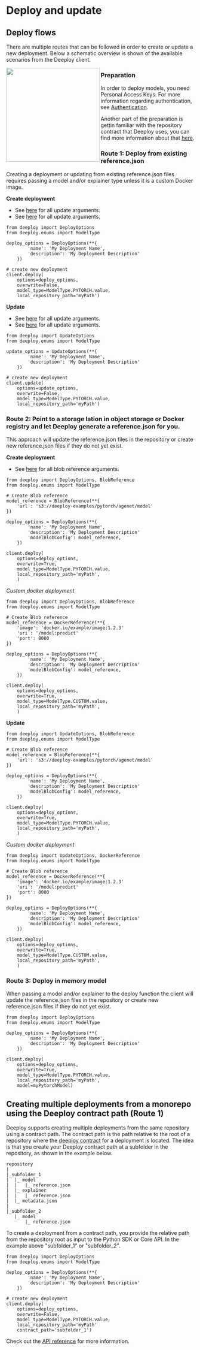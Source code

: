 # Deploy and update
## Deploy flows
There are multiple routes that can be followed in order to create or update a new deployment. Below a schematic overview is shown of the available scenarios from the Deeploy client.

<p align="left">
    <img align="left" src="./docs/content/img/deeploy-routes.png" width="250px" />
</p>

### Preparation
In order to deploy models, you need Personal Access Keys. For more information regarding authentication, see [Authentication](https://deeploy-ml.gitlab.io/deeploy-python-client/authentication/).

Another part of the preparation is gettin familiar with the repository contract that Deeploy uses, you can find more information about that [here](https://deeploy-ml.zendesk.com/hc/en-150/articles/4411887195666-Preparing-a-repository).

### Route 1: Deploy from existing reference.json
Creating a deployment or updating from existing reference.json files requires passing a model and/or explainer type unless it is a custom Docker image.

**Create deployment**
- See [here](https://deeploy-ml.gitlab.io/deeploy-python-client/api-reference/#deeploy.models.deploy_options) for all update arguments.
- See [here](https://deeploy-ml.gitlab.io/deeploy-python-client/api-reference/#deploy) for all update arguments.
```
from deeploy import DeployOptions
from deeploy.enums import ModelType

deploy_options = DeployOptions(**{
        'name': 'My Deployment Name',
        'description': 'My Deployment Description'
    })

# create new deployment
client.deploy(
    options=deploy_options,
    overwrite=False,
    model_type=ModelType.PYTORCH.value,
    local_repository_path='myPath')
```

**Update**
- See [here](https://deeploy-ml.gitlab.io/deeploy-python-client/api-reference/#deeploy.models.update_options) for all update arguments.
- See [here](https://deeploy-ml.gitlab.io/deeploy-python-client/api-reference/#update) for all update arguments.
```
from deeploy import UpdateOptions
from deeploy.enums import ModelType

update_options = UpdateOptions(**{
        'name': 'My Deployment Name',
        'description': 'My Deployment Description'
    })

# create new deployment
client.update(
    options=update_options,
    overwrite=False,
    model_type=ModelType.PYTORCH.value,
    local_repository_path='myPath')
```

### Route 2: Point to a storage lation in object storage or Docker registry and let Deeploy generate a reference.json for you.
This approach will update the reference.json files in the repository or create new reference.json files if they do not yet exist.

**Create deployment**
- See [here](https://deeploy-ml.gitlab.io/deeploy-python-client/api-reference/#deeploy.models.model_reference_json) for all blob reference arguments.
```
from deeploy import DeployOptions, BlobReference
from deeploy.enums import ModelType

# Create Blob reference
model_reference = BlobReference(**{
    'url': 's3://deeploy-examples/pytorch/agenet/model'
})

deploy_options = DeployOptions(**{
        'name': 'My Deployment Name',
        'description': 'My Deployment Description'
        'modelBlobConfig': model_reference,
    })

client.deploy(
    options=deploy_options,
    overwrite=True,
    model_type=ModelType.PYTORCH.value,
    local_repository_path='myPath',
    )
```

*Custom docker deployment*
```
from deeploy import DeployOptions, BlobReference
from deeploy.enums import ModelType

# Create Blob reference
model_reference = DockerReference(**{
    'image': 'docker.io/example/image:1.2.3'
    'uri': '/model:predict'
    'port': 8000
})

deploy_options = DeployOptions(**{
        'name': 'My Deployment Name',
        'description': 'My Deployment Description'
        'modelBlobConfig': model_reference,
    })

client.deploy(
    options=deploy_options,
    overwrite=True,
    model_type=ModelType.CUSTOM.value,
    local_repository_path='myPath',
    )
```
**Update**
```
from deeploy import UpdateOptions, BlobReference
from deeploy.enums import ModelType

# Create Blob reference
model_reference = BlobReference(**{
    'url': 's3://deeploy-examples/pytorch/agenet/model'
})

deploy_options = DeployOptions(**{
        'name': 'My Deployment Name',
        'description': 'My Deployment Description'
        'modelBlobConfig': model_reference,
    })

client.deploy(
    options=deploy_options,
    overwrite=True,
    model_type=ModelType.PYTORCH.value,
    local_repository_path='myPath',
    )
```
*Custom docker deployment*
```
from deeploy import UpdateOptions, DockerReference
from deeploy.enums import ModelType

# Create Blob reference
model_reference = DockerReference(**{
    'image': 'docker.io/example/image:1.2.3'
    'uri': '/model:predict'
    'port': 8000
})

deploy_options = DeployOptions(**{
        'name': 'My Deployment Name',
        'description': 'My Deployment Description'
        'modelBlobConfig': model_reference,
    })

client.deploy(
    options=deploy_options,
    overwrite=True,
    model_type=ModelType.CUSTOM.value,
    local_repository_path='myPath',
    )
```

### Route 3: Deploy in memory model
When passing a model and/or explainer to the deploy function the client will update the reference.json files in the repository or create new reference.json files if they do not yet exist.

```
from deeploy import DeployOptions
from deeploy.enums import ModelType

deploy_options = DeployOptions(**{
        'name': 'My Deployment Name',
        'description': 'My Deployment Description'
    })

client.deploy(
    options=deploy_options,
    overwrite=True,
    model_type=ModelType.PYTORCH.value,
    local_repository_path='myPath',
    model=myPytorchModel)
```


## Creating multiple deployments from a monorepo using the Deeploy contract path (Route 1)
Deeploy supports creating multiple deployments from the same repository using a contract path. The contract path is the path relative to the root of a repository where the [deeploy contract](https://deeploy-ml.zendesk.com/hc/en-150/articles/4411887195666-Preparing-a-repository) for a deployment is located. The idea is that you create your Deeploy contract path at a subfolder in the repository, as shown in the example below.

```
repository
|
|_subfolder_1
|  |_ model
|  |   |_ reference.json
|  |_ explainer
|  |   |_ reference.json
|  |_ metadata.json
|
|_subfolder_2
   |_ model
       |_ reference.json
```
To create a deployment from a contract path, you provide the relative path from the repository root as input to the Python SDK or Core API. In the example above "subfolder_1" or "subfolder_2".
```
from deeploy import DeployOptions
from deeploy.enums import ModelType

deploy_options = DeployOptions(**{
        'name': 'My Deployment Name',
        'description': 'My Deployment Description'
    })

# create new deployment
client.deploy(
    options=deploy_options,
    overwrite=False,
    model_type=ModelType.PYTORCH.value,
    local_repository_path='myPath'
    contract_path='subfolder_1')
```

Check out the [API reference](api-reference.md) for more information.
